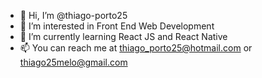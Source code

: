 - 👋 Hi, I’m @thiago-porto25
- 👀 I’m interested in Front End Web Development 
- 🌱 I’m currently learning React JS and React Native
- 📫 You can reach me at thiago_porto25@hotmail.com or thiago25melo@gmail.com

<!---
thiago-porto25/thiago-porto25 is a ✨ special ✨ repository because its `README.md` (this file) appears on your GitHub profile.
You can click the Preview link to take a look at your changes.
--->
